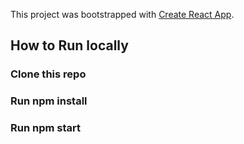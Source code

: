 This project was bootstrapped with [Create React App](https://github.com/facebook/create-react-app).

## How to Run locally 
### Clone this repo
### Run npm install
### Run npm start
